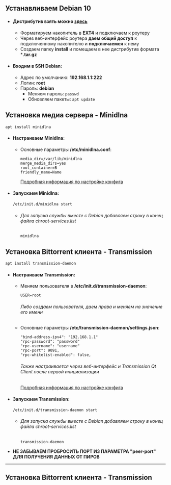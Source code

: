 ## Устанавливаем Debian 10

* #### Дистрибутив взять можно [**здесь**](http://ndm.zyxmon.org/binaries/debian/)
  * Форматируем накопитель в **EXT4** и подключаем к роутеру
  * Через веб-интерфейс роутера **даем общий доступ** к подключенному накопителю и **подключаемся** к нему
  * Создаем папку **install** и помещаем в нее дистрибутив формата ***.tar.gz**
  
* #### Входим в SSH Debian:
  * Адрес по умолчанию: **192.168.1.1:222**
  * Логин: **root**
  * Пароль: **debian**
    * Меняем пароль: `passwd`
    * Обновляем пакеты: `apt update`
    
## Установка медиа сервера - Minidlna
`apt install minidlna`

* #### Настраиваем Minidlna:
  * Основные параметры **/etc/minidlna.conf**:
    ```
    media_dir=/var/lib/minidlna
    merge_media_dirs=yes
    root_container=B
    friendly_name=Name
    ```
    [Подробная информация по настройке конфига](http://itadept.ru/linux-dlna-server-minidlna/ "Подробная информация по настройке конфига")

* #### Запускаем Minidlna:
  `/etc/init.d/minidlna start`
  * ###### Для запуска службы вместе с Debian добавляем строку в конец файла chroot-services.list
    ```
    minidlna
    ```
## Установка Bittorrent клиента - Transmission
`apt install transmission-daemon`

* #### Настраиваем Transmission:
  * Меняем пользователя в **/etc/init.d/transmission-daemon**:
    ```
    USER=root
    ```
    ###### Либо создаем пользователя, даем права и меняем на значение его имени

  * Основные параметры **/etc/transmission-daemon/settings.json**:
    ```
    "bind-address-ipv4": "192.168.1.1"
    "rpc-password": "password"
    "rpc-username": "username"
    "rpc-port": 9091,
    "rpc-whitelist-enabled": false,
    ```
    ###### Также настраивается через веб-интерфейс и Transmission Qt Client после первой инициализации
    [Подробная информация по настройке конфига](https://pcminipro.ru/os/nastrojka-transmission-daemon-settings-json/ "Подробная информация по настройке конфига")

* #### Запускаем Transmission:
  `/etc/init.d/transmission-daemon start`

  * ###### Для запуска службы вместе с Debian добавляем строку в конец файла chroot-services.list
    ```
    transmission-daemon
    ```

* **НЕ ЗАБЫВАЕМ ПРОБРОСИТЬ ПОРТ ИЗ ПАРАМЕТРА "peer-port" ДЛЯ ПОЛУЧЕНИЯ ДАННЫХ ОТ ПИРОВ**

------------
## Установка Bittorrent клиента - Transmission
